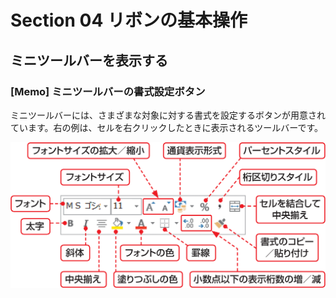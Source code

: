# Section 04 リボンの基本操作

## ミニツールバーを表示する

### [Memo] ミニツールバーの書式設定ボタン
ミニツールバーには、さまざまな対象に対する書式を設定するボタンが用意されています。右の例は、セルを右クリックしたときに表示されるツールバーです。

![](003.png)
